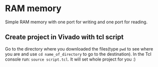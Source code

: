 # RAM memory
Simple RAM memory with one port for writing and one port for reading.

## Create project in Vivado with tcl script
Go to the directory where you downloaded the files(type `pwd` to see where you are and use `cd name_of_directory` to go to the destination).
In the Tcl console run: `source script.tcl`. It will set whole project for you :)
